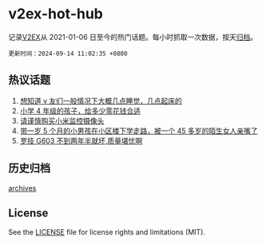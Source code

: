 # v2ex-hot-hub

 记录[V2EX](https://www.v2ex.com/)从 2021-01-06 日至今的热门话题。每小时抓取一次数据，按天[归档](archives)。

`更新时间：2024-09-14 11:02:35 +0800`

## 热议话题

1. [想知道 v 友们一般情况下大概几点睡觉，几点起床的](https://www.v2ex.com/t/1072600)
1. [小学 4 年级的孩子，给多少零花钱合适](https://www.v2ex.com/t/1072564)
1. [请谨慎购买小米监控摄像头](https://www.v2ex.com/t/1072654)
1. [带一岁 5 个月的小男孩在小区楼下学走路，被一个 45 多岁的陌生女人亲嘴了](https://www.v2ex.com/t/1072824)
1. [罗技 G603 不到两年半就坏,质量堪忧啊](https://www.v2ex.com/t/1072578)

## 历史归档

[archives](archives)

## License

See the [LICENSE](LICENSE) file for license rights and limitations (MIT).
